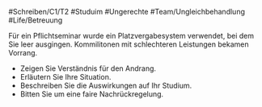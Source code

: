 #Schreiben/C1/T2 #Studuim #Ungerechte
#Team/Ungleichbehandlung #Life/Betreuung


Für ein Pflichtseminar wurde ein Platzvergabesystem verwendet, bei dem Sie leer ausgingen. Kommilitonen mit schlechteren Leistungen bekamen Vorrang.
- Zeigen Sie Verständnis für den Andrang.
- Erläutern Sie Ihre Situation.
- Beschreiben Sie die Auswirkungen auf Ihr Studium.
- Bitten Sie um eine faire Nachrückregelung.